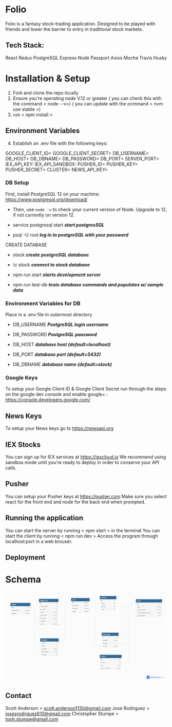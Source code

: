 # Folio

Folio is a fantasy stock-trading application. Designed to be played with friends and lower the barrier to entry in traditional stock markets.

## Tech Stack:
  React Redux PostgreSQL Express Node Passport Axios Mocha Travis Husky

# Installation & Setup

1. Fork and clone the repo locally
2. Ensure you're operating node V.12 or greater ( you can check this with the command < node --v>) ( you can update with the ocmmand < nvm use stable >)
3. run < npm install >
## Environment Variables
4. Establish an .env file with the following keys:

GOOGLE_CLIENT_ID=
GOOGLE_CLIENT_SECRET=
DB_USERNAME=
DB_HOST=
DB_DBNAME=
DB_PASSWORD=
DB_PORT=
SERVER_PORT=
IEX_API_KEY:
IEX_API_SANDBOX:
PUSHER_ID=
PUSHER_KEY=
PUSHER_SECRET=
CLUSTER=
NEWS_API_KEY=

### DB Setup

First, install PostgreSQL 12 on your machine:
https://www.postgresql.org/download/

- Then, use `node -v` to check your current version of Node. Upgrade to 12, if not currently on version 12.

- service postgresql start ***start postgresSQL***

- psql -U root ***log in to postgreSQL with your password***

CREATE DATABASE

- stock  ***create postgreSQL database***

- \c stock ***connect to stock database***

- npm run start ***starts development server***

- npm run test-db ***tests database commands and populates w/ sample data***

### Environment Variables for DB

Place in a .env file in outermost directory

- DB_USERNAME ***PostgreSQL login username***

- DB_PASSWORD ***PostgreSQL password***

- DB_HOST ***database host (default=localhost)***

- DB_PORT ***database port (default=5432)***

- DB_DBNAME ***database name (default=stock)***
### Google Keys
To setup your Google Client ID & Google Client Secret run through the steps on the google dev console and enable google+ : https://console.developers.google.com/

## News Keys
To setup your News keys go to https://newsapi.org 

## IEX Stocks
You can sign up for IEX services at https://iexcloud.io
We recommend using sandbox mode until you're ready to deploy in order to conserve your API calls.

## Pusher
You can setup your Pusher keys at https://pusher.com
Make sure you select react for the front end and node for the back end when prompted.

## Running the application

You can start the server by running < npm start > in the terminal
You can start the client by running < npm run dev >
Access the program through localhost:port in a web brouser.

## Deployment

# Schema
![schema](images/schema.png)

## Contact
Scott Anderson > scott.anderson1130@gmail.com
Jose Rodriguez > josesrodriguez610@gmail.com
Christopher Stumpe > toph.stumpe@gmail.com